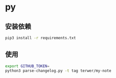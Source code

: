 # py

## 安装依赖

````bash
pip3 install -r requirements.txt
````
## 使用

```bash
export GITHUB_TOKEN=
python3 parse-changelog.py -t tag terwer/my-note
```